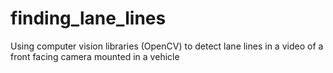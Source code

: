 # finding_lane_lines
Using computer vision libraries (OpenCV) to detect lane lines in a video of a front facing camera mounted in a vehicle
